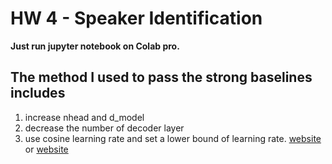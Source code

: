 # HW 4 - Speaker Identification
**Just run jupyter notebook on Colab pro.**
## The method I used to pass the strong baselines includes
1. increase nhead and d_model
2. decrease the number of decoder layer
3. use cosine learning rate and set a lower bound of learning rate. [website](https://d2l.ai/chapter_optimization/lr-scheduler.html) or [website](https://hackmd.io/@Hong-Jia/H1hmbNr1d)